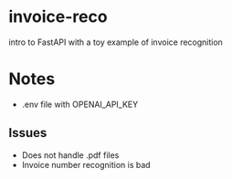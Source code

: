 # invoice-reco
intro to FastAPI with a toy example of invoice recognition

# Notes

* .env file with OPENAI_API_KEY

## Issues

* Does not handle .pdf files
* Invoice number recognition is bad

